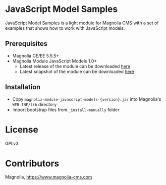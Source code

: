 JavaScript Model Samples
==============================
JavaScript Model Samples is a light module for Magnolia CMS with a set of examples that shows how to work with JavaScript models.

## Prerequisites ##
* Magnolia CE/EE 5.5.5+
* Magnolia Module JavaScript Models 1.0+
    * Latest release of the module can be downloaded [here](https://nexus.magnolia-cms.com/content/repositories/magnolia.public.releases/info/magnolia/javascript-models/magnolia-module-javascript-models/)
    * Latest snapshot of the module can be downloaded [here](https://nexus.magnolia-cms.com/content/repositories/magnolia.public.snapshots/info/magnolia/javascript-models/magnolia-module-javascript-models/)

## Installation ##
* Copy `magnolia-module-javascript-models-{version}.jar` into Magnolia's `WEB-INF/lib` directory
* Import bootstrap files from `_install-manually` folder

# License
GPLv3

# Contributors
Magnolia, https://www.magnolia-cms.com